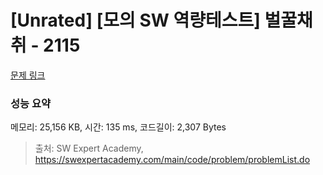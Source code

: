 # [Unrated] [모의 SW 역량테스트] 벌꿀채취 - 2115 

[문제 링크](https://swexpertacademy.com/main/code/problem/problemDetail.do?contestProbId=AV5V4A46AdIDFAWu) 

### 성능 요약

메모리: 25,156 KB, 시간: 135 ms, 코드길이: 2,307 Bytes



> 출처: SW Expert Academy, https://swexpertacademy.com/main/code/problem/problemList.do